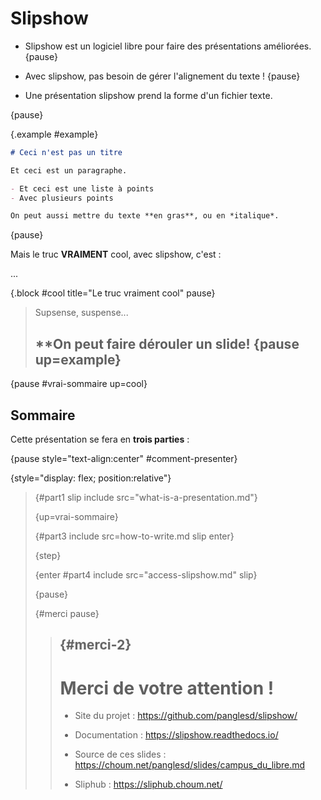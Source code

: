# Slipshow

- Slipshow est un logiciel libre pour faire des présentations améliorées. {pause}

- Avec slipshow, pas besoin de gérer l'alignement du texte ! {pause}

- Une présentation slipshow prend la forme d'un fichier texte.

{pause}

{.example #example}
```markdown
# Ceci n'est pas un titre

Et ceci est un paragraphe.

- Et ceci est une liste à points
- Avec plusieurs points

On peut aussi mettre du texte **en gras**, ou en *italique*.
```

{pause}

Mais le truc **VRAIMENT** cool, avec slipshow, c'est :

...

{.block #cool title="Le truc vraiment cool" pause}
> Supsense, suspense...
>
> ## **On peut faire dérouler un slide! {pause up=example}

{pause #vrai-sommaire up=cool}
## Sommaire

Cette présentation se fera en **trois parties** :

{pause style="text-align:center" #comment-presenter}

{style="display: flex; position:relative"}
> {#part1 slip include src="what-is-a-presentation.md"}
>
> {up=vrai-sommaire}
>
> {#part3 include src=how-to-write.md slip enter}
>
> {step}
>
> {enter #part4 include src="access-slipshow.md" slip}
>
> {pause}
>
> {#merci pause}
> > {#merci-2}
> > ----
> > # Merci de votre attention !
> >
> > - Site du projet : <https://github.com/panglesd/slipshow/>
> >
> > - Documentation : <https://slipshow.readthedocs.io/>
> >
> > - Source de ces slides : <https://choum.net/panglesd/slides/campus_du_libre.md>
> >
> > - Sliphub : <https://sliphub.choum.net/>

<style>
#merci {
  position:absolute;
  padding-right:200px;
  padding-left:200px;
  padding-top: 50px;
  padding-bottom: 50px;
  background-color: yellowgreen;
  top: 303px;
  border-radius: 30px;
}
#merci-2 {
  animation: growShrink 2s infinite;
}
@keyframes growShrink {
    0%, 100% {
      transform: scale(1); /* Original size */
    }
    50% {
      transform: scale(1.15); /* Enlarged size */
    }
  }
</style>


<style>
.flex {
  display: flex;
    justify-content: space-evenly;
}
.grow {
  flex-grow: 1;
}

.touche code {
  margin-left: 10px;
  display: inline-block;
  border: 3px solid black;
  padding: 9px;
  border-radius: 12px;
  width: 20px;
  height: 29px;
}
.touche.space code {
  width: 90px;
}
</style>



<style>
#youhou {
    font-size:1.5em
}
code {
  background-color:#f3f3f3;
}
</style>

